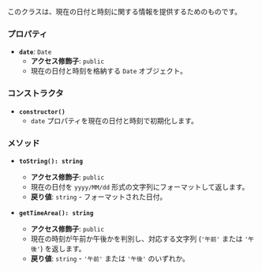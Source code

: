 

このクラスは、現在の日付と時刻に関する情報を提供するためのものです。

### プロパティ

- **`date`**: `Date`
  - **アクセス修飾子**: `public`
  - 現在の日付と時刻を格納する `Date` オブジェクト。

### コンストラクタ

- **`constructor()`**
  - `date` プロパティを現在の日付と時刻で初期化します。

### メソッド

- **`toString(): string`**
  - **アクセス修飾子**: `public`
  - 現在の日付を `yyyy/MM/dd` 形式の文字列にフォーマットして返します。
  - **戻り値**: `string` - フォーマットされた日付。

- **`getTimeArea(): string`**
  - **アクセス修飾子**: `public`
  - 現在の時刻が午前か午後かを判別し、対応する文字列 (`'午前'` または `'午後'`) を返します。
  - **戻り値**: `string` - `'午前'` または `'午後'` のいずれか。